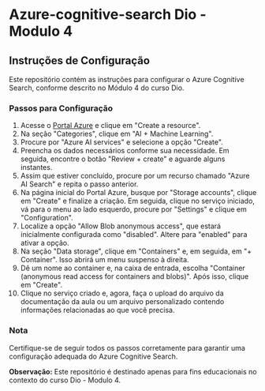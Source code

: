 # Azure-cognitive-search Dio - Modulo 4

## Instruções de Configuração

Este repositório contém as instruções para configurar o Azure Cognitive Search, conforme descrito no Módulo 4 do curso Dio.

### Passos para Configuração

1. Acesse o [Portal Azure](https://portal.azure.com/) e clique em "Create a resource".
2. Na seção "Categories", clique em "AI + Machine Learning".
3. Procure por "Azure AI services" e selecione a opção "Create".
4. Preencha os dados necessários conforme sua necessidade. Em seguida, encontre o botão "Review + create" e aguarde alguns instantes.
5. Assim que estiver concluído, procure por um recurso chamado "Azure AI Search" e repita o passo anterior.
6. Na página inicial do Portal Azure, busque por "Storage accounts", clique em "Create" e finalize a criação. Em seguida, clique no serviço iniciado, vá para o menu ao lado esquerdo, procure por "Settings" e clique em "Configuration".
7. Localize a opção "Allow Blob anonymous access", que estará inicialmente configurada como "disabled". Altere para "enabled" para ativar a opção.
8. Na seção "Data storage", clique em "Containers" e, em seguida, em "+ Container". Isso abrirá um menu suspenso à direita.
9. Dê um nome ao container e, na caixa de entrada, escolha "Container (anonymous read access for containers and blobs)". Após isso, clique em "Create".
10. Clique no serviço criado e, agora, faça o upload do arquivo da documentação da aula ou um arquivo personalizado contendo informações relacionadas ao que você precisa.

### Nota
Certifique-se de seguir todos os passos corretamente para garantir uma configuração adequada do Azure Cognitive Search.

**Observação:** Este repositório é destinado apenas para fins educacionais no contexto do curso Dio - Modulo 4.
